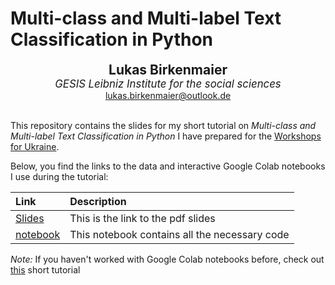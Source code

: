 # Multi-class and Multi-label Text Classification in Python


<center>
<b style="font-size: 150%">Lukas Birkenmaier</b>
<br>
<em style="font-size: 120%">GESIS Leibniz Institute for the social sciences</em>
<br>
<a href="mailto:lukas.birkenmaier@outlook.de">lukas.birkenmaier@outlook.de</a>
</center>
<br style="margin-below: 12pt;">

This repository contains the slides for my short tutorial on *Multi-class and Multi-label Text Classification in Python* I have prepared for the [Workshops for Ukraine](https://sites.google.com/view/dariia-mykhailyshyna/main/r-workshops-for-ukraine).

Below, you find the links to the data and interactive Google Colab notebooks I use during the tutorial:

| Link | Description |
|:---- |:----- |
| [Slides](https://drive.google.com/file/d/1dvEh-p-uOPciJSe56Wqg25ji6S9kK_HQ/view?usp=sharing) | This is the link to the pdf slides  |
| [notebook]([https://colab.research.google.com/github/lukasbirki/Workshop-Classification/blob/main/Tutorial.ipynb](https://github.com/lukasbirki/Workshop-Classification/blob/main/Course_Classification.ipynb)) | This notebook contains all the necessary code |


*Note:* If you haven't worked with Google Colab notebooks before, check out [this](https://colab.research.google.com/?utm_source=scs-index) short tutorial
